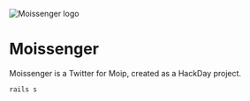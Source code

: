 ![Moissenger logo](https://github.com/moip/moissenger/blob/master/public/images/Asset2.png)

# Moissenger
Moissenger is a Twitter for Moip, created as a HackDay project.

`rails s`
